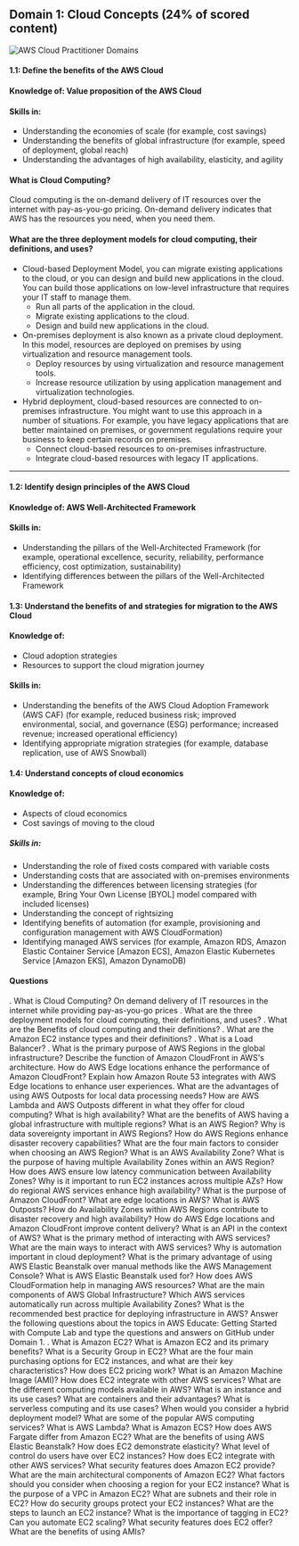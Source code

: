 ## Domain 1: Cloud Concepts (24% of scored content)

![AWS Cloud Practitioner Domains](https://github.com/emiliedionisio/aws-cloud-practitioner-C02/blob/main/1-cloudconcepts.png)

#### 1.1: Define the benefits of the AWS Cloud
#### Knowledge of: Value proposition of the AWS Cloud
#### Skills in:
- Understanding the economies of scale (for example, cost savings)
- Understanding the benefits of global infrastructure (for example, speed of deployment, global reach)
- Understanding the advantages of high availability, elasticity, and agility

<!-- Type your questions and answers below -->

#### What is Cloud Computing?
Cloud computing is the on-demand delivery of IT resources over the internet with pay-as-you-go pricing. On-demand delivery indicates that AWS has the resources you need, when you need them. 

#### What are the three deployment models for cloud computing, their definitions, and uses?
- Cloud-based Deployment Model, you can migrate existing applications to the cloud, or you can design and build new applications in the cloud. You can build those applications on low-level infrastructure that requires your IT staff to manage them.
  - Run all parts of the application in the cloud.
  - Migrate existing applications to the cloud.
  - Design and build new applications in the cloud.
- On-premises deployment is also known as a private cloud deployment.  In this model, resources are deployed on premises by using virtualization and resource management tools.
  - Deploy resources by using virtualization and resource management tools.
  - Increase resource utilization by using application management and virtualization technologies.
- Hybrid deployment, cloud-based resources are connected to on-premises infrastructure. You might want to use this approach in a number of situations. For example, you have legacy applications that are better maintained on premises, or government regulations require your business to keep certain records on premises.
  - Connect cloud-based resources to on-premises infrastructure.
  - Integrate cloud-based resources with legacy IT applications.







--------
#### 1.2: Identify design principles of the AWS Cloud
#### Knowledge of: AWS Well-Architected Framework
#### Skills in:
- Understanding the pillars of the Well-Architected Framework (for example, operational excellence, security, reliability, performance efficiency, cost optimization, sustainability)
- Identifying differences between the pillars of the Well-Architected Framework

#### 1.3: Understand the benefits of and strategies for migration to the AWS Cloud
#### Knowledge of:
- Cloud adoption strategies
- Resources to support the cloud migration journey
#### Skills in:
- Understanding the benefits of the AWS Cloud Adoption Framework (AWS CAF) (for example, reduced business risk; improved environmental, social, and governance (ESG) performance; increased revenue; increased operational efficiency)
- Identifying appropriate migration strategies (for example, database replication, use of AWS Snowball)

#### 1.4: Understand concepts of cloud economics
#### Knowledge of:
- Aspects of cloud economics
- Cost savings of moving to the cloud
##### Skills in:
- Understanding the role of fixed costs compared with variable costs
- Understanding costs that are associated with on-premises environments
- Understanding the differences between licensing strategies (for example, Bring Your Own License [BYOL] model compared with included licenses)
- Understanding the concept of rightsizing
- Identifying benefits of automation (for example, provisioning and configuration management with AWS CloudFormation)
- Identifying managed AWS services (for example, Amazon RDS, Amazon Elastic Container Service [Amazon ECS], Amazon Elastic Kubernetes Service [Amazon EKS], Amazon DynamoDB)


#### Questions

. What is Cloud Computing? On demand delivery of IT resources in the internet while providing pay-as-you-go prices
. What are the three deployment models for cloud computing, their definitions, and uses?
. What are the Benefits of cloud computing and their definitions?
. What are the Amazon EC2 instance types and their definitions?
. What is a Load Balancer?
. What is the primary purpose of AWS Regions in the global infrastructure?
Describe the function of Amazon CloudFront in AWS's architecture.
How do AWS Edge locations enhance the performance of Amazon CloudFront?
Explain how Amazon Route 53 integrates with AWS Edge locations to enhance user experiences.
What are the advantages of using AWS Outposts for local data processing needs?
How are AWS Lambda and AWS Outposts different in what they offer for cloud computing?
What is high availability?
What are the benefits of AWS having a global infrastructure with multiple regions?
What is an AWS Region?
Why is data sovereignty important in AWS Regions?
How do AWS Regions enhance disaster recovery capabilities?
What are the four main factors to consider when choosing an AWS Region?
What is an AWS Availability Zone?
What is the purpose of having multiple Availability Zones within an AWS Region?
How does AWS ensure low latency communication between Availability Zones?
Why is it important to run EC2 instances across multiple AZs?
How do regional AWS services enhance high availability?
What is the purpose of Amazon CloudFront?
What are edge locations in AWS?
What is AWS Outposts?
How do Availability Zones within AWS Regions contribute to disaster recovery and high availability?
How do AWS Edge locations and Amazon CloudFront improve content delivery?
What is an API in the context of AWS?
What is the primary method of interacting with AWS services?
What are the main ways to interact with AWS services?
Why is automation important in cloud deployment?
What is the primary advantage of using AWS Elastic Beanstalk over manual methods like the AWS Management Console?
What is AWS Elastic Beanstalk used for?
How does AWS CloudFormation help in managing AWS resources?
What are the main components of AWS Global Infrastructure?
Which AWS services automatically run across multiple Availability Zones?
What is the recommended best practice for deploying infrastructure in AWS?
Answer the following questions about the topics in AWS Educate: Getting Started with Compute Lab and type the questions and answers on GitHub under Domain 1.
. What is Amazon EC2?
What is Amazon EC2 and its primary benefits?
What is a Security Group in EC2?
What are the four main purchasing options for EC2 instances, and what are their key characteristics?
How does EC2 pricing work?
What is an Amazon Machine Image (AMI)?
How does EC2 integrate with other AWS services?
What are the different computing models available in AWS?
What is an instance and its use cases?
What are containers and their advantages?
What is serverless computing and its use cases?
When would you consider a hybrid deployment model?
What are some of the popular AWS computing services?
What is AWS Lambda?
What is Amazon ECS?
How does AWS Fargate differ from Amazon EC2?
What are the benefits of using AWS Elastic Beanstalk?
How does EC2 demonstrate elasticity?
What level of control do users have over EC2 instances?
How does EC2 integrate with other AWS services?
What security features does Amazon EC2 provide?
What are the main architectural components of Amazon EC2?
What factors should you consider when choosing a region for your EC2 instance?
What is the purpose of a VPC in Amazon EC2?
What are subnets and their role in EC2?
How do security groups protect your EC2 instances?
What are the steps to launch an EC2 instance?
What is the importance of tagging in EC2?
Can you automate EC2 scaling?
What security features does EC2 offer?
What are the benefits of using AMIs?
